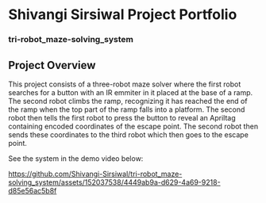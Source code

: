 # Shivangi Sirsiwal Project Portfolio

### tri-robot_maze-solving_system

## Project Overview

This project consists of a three-robot maze solver where the first robot searches for a button with an IR emmiter in it placed at the base of a ramp. The second robot climbs the ramp, recognizing it has reached the end of the ramp when the top part of the ramp falls into a platform. The second robot then tells the first robot to press the button to reveal an Apriltag containing encoded coordinates of the escape point. The second robot then sends these coordinates to the third robot which then goes to the escape point.

See the system in the demo video below:

https://github.com/Shivangi-Sirsiwal/tri-robot_maze-solving_system/assets/152037538/4449ab9a-d629-4a69-9218-d85e56ac5b8f



<!--
**Shivangi-Sirsiwal/Shivangi-Sirsiwal** is a ✨ _special_ ✨ repository because its `README.md` (this file) appears on your GitHub profile.

Here are some ideas to get you started:

- 🔭 I’m currently working on ...
- 🌱 I’m currently learning ...
- 👯 I’m looking to collaborate on ...
- 🤔 I’m looking for help with ...
- 💬 Ask me about ...
- 📫 How to reach me: ...
- 😄 Pronouns: ...
- ⚡ Fun fact: ...
-->
